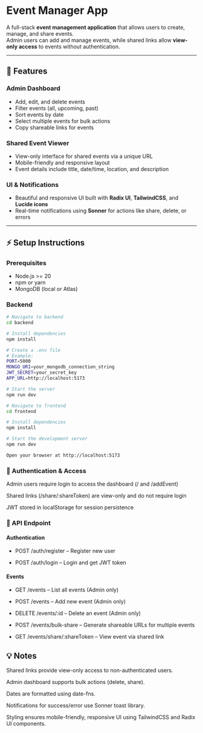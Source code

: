 # Event Manager App

A full-stack **event management application** that allows users to create, manage, and share events.  
Admin users can add and manage events, while shared links allow **view-only access** to events without authentication.

---

## 🚀 Features

### Admin Dashboard

- Add, edit, and delete events
- Filter events (all, upcoming, past)
- Sort events by date
- Select multiple events for bulk actions
- Copy shareable links for events

### Shared Event Viewer

- View-only interface for shared events via a unique URL
- Mobile-friendly and responsive layout
- Event details include title, date/time, location, and description

### UI & Notifications

- Beautiful and responsive UI built with **Radix UI**, **TailwindCSS**, and **Lucide icons**
- Real-time notifications using **Sonner** for actions like share, delete, or errors

---

## ⚡ Setup Instructions

### Prerequisites

- Node.js >= 20
- npm or yarn
- MongoDB (local or Atlas)

### Backend

```bash
# Navigate to backend
cd backend

# Install dependencies
npm install

# Create a .env file
# Example:
PORT=5000
MONGO_URI=your_mongodb_connection_string
JWT_SECRET=your_secret_key
APP_URL=http://localhost:5173

# Start the server
npm run dev

# Navigate to frontend
cd frontend

# Install dependencies
npm install

# Start the development server
npm run dev

Open your browser at http://localhost:5173
```

### 🔑 Authentication & Access

Admin users require login to access the dashboard (/ and /addEvent)

Shared links (/share/:shareToken) are view-only and do not require login

JWT stored in localStorage for session persistence

### 📌 API Endpoint

#### Authentication

- POST /auth/register – Register new user

- POST /auth/login – Login and get JWT token

#### Events

- GET /events – List all events (Admin only)

- POST /events – Add new event (Admin only)
- DELETE /events/:id – Delete an event (Admin only)

- POST /events/bulk-share – Generate shareable URLs for multiple events

- GET /events/share/:shareToken – View event via shared link

## 💡 Notes

Shared links provide view-only access to non-authenticated users.

Admin dashboard supports bulk actions (delete, share).

Dates are formatted using date-fns.

Notifications for success/error use Sonner toast library.

Styling ensures mobile-friendly, responsive UI using TailwindCSS and Radix UI components.
